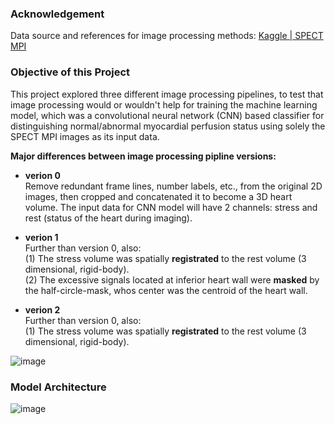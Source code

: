 ### Acknowledgement
Data source and references for image processing methods: [Kaggle | SPECT MPI](https://www.kaggle.com/selcankaplan/spect-mpi)    

### Objective of this Project  
This project explored three different image processing pipelines, to test that image processing would or wouldn't help for training the machine learning model, which was a convolutional neural network (CNN) based classifier for distinguishing normal/abnormal myocardial perfusion status using solely the SPECT MPI images as its input data.


__Major differences between image processing pipline versions:__   
* __verion 0__  
Remove redundant frame lines, number labels, etc., from the original 2D images, then cropped and concatenated it to become a 3D heart volume. The input data for CNN model will have 2 channels: stress and rest (status of the heart during imaging).   

* __verion 1__  
Further than version 0, also:  
(1) The stress volume was spatially __registrated__ to the rest volume (3 dimensional, rigid-body).  
(2) The excessive signals located at inferior heart wall were __masked__ by the half-circle-mask, whos center was the centroid of the heart wall.  
 

* __verion 2__   
Further than version 0, also:  
(1) The stress volume was spatially __registrated__ to the rest volume (3 dimensional, rigid-body).  

![image](https://github.com/chenchami/SPECT_MPI/blob/master/info/SPECT_MPI_flowchart.png)  

### Model Architecture  
![image](https://github.com/chenchami/SPECT_MPI/blob/master/info/Fake3dNet_structure.png)
